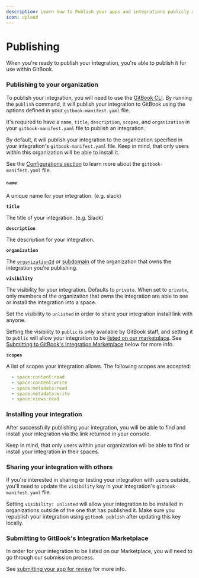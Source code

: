 ```yaml
---
description: Learn how to Publish your apps and integrations publicly and privately
icon: upload
---
```


# Publishing

When you're ready to publish your integration, you're able to publish it for use within GitBook.

### Publishing to your organization

To publish your integration, you will need to use the [GitBook CLI](broken-reference). By running the `publish` command, it will publish your integration to GitBook using the options defined in your `gitbook-manifest.yaml` file.&#x20;

It's required to have a `name`, `title`, `description`, `scopes`, and `organization` in your `gitbook-manifest.yaml` file to publish an integration.

By default, it will publish your integration to the organization specified in your integration's `gitbook-manifest.yaml` file. Keep in mind, that only users within this organization will be able to install it.

See the [Configurations section](../integrations/configurations.md) to learn more about the `gitbook-manifest.yaml` file.

#### `name`

A unique name for your integration. (e.g. slack)

**`title`**

The title of your integration. (e.g. Slack)

**`description`**

The description for your integration.

**`organization`**

The [`organizationId`](concepts.md) or [subdomain](https://docs.gitbook.com/publishing/custom-domain/choose) of the organization that owns the integration you're publishing.

**`visibility`**

The visibility for your integration. Defaults to `private`. When set to `private`, only members of the organization that owns the integration are able to see or install the integration into a space.&#x20;

Set the visibility to `unlisted` in order to share your integration install link with anyone.

Setting the visibility to `public` is only available by GitBook staff, and setting it to `public` will allow your integration to be [listed on our marketplace](https://www.gitbook.com/integrations). See [Submitting to GitBook's Integration Marketplace](publishing.md#submitting-to-gitbooks-integration-marketplace) below for more info.

**`scopes`**

A list of scopes your integration allows. The following scopes are accepted:

```yaml
  - space:content:read
  - space:content:write
  - space:metadata:read
  - space:metadata:write
  - space:views:read
```

### Installing your integration

After successfully publishing your integration, you will be able to find and install your integration via the link returned in your console.&#x20;

Keep in mind, that only users within your organization will be able to find or install your integration in their spaces.

### Sharing your integration with others

If you're interested in sharing or testing your integration with users outside, you'll need to update the `visibility` key in your integration's `gitbook-manifest.yaml` file.&#x20;

Setting `visibility: unlisted` will allow your integration to be installed in organizations outside of the one that has published it. Make sure you republish your integration using `gitbook publish` after updating this key locally.

### Submitting to GitBook's Integration Marketplace

In order for your integration to be listed on our Marketplace, you will need to go through our submission process.&#x20;

See [submitting your app for review](../marketplace/submit-your-app-for-review.md) for more info.

